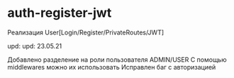 # auth-register-jwt
Реализация User[Login/Register/PrivateRoutes/JWT]

upd: upd: 23.05.21

Добавлено разделение на роли пользователя ADMIN/USER С помощью middlewares можно их использовать
Исправлен баг с авторизацией
